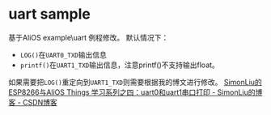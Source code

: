 # uart sample
  
基于AliOS example\uart 例程修改。
默认情况下：
- `LOG()`在`UART0_TXD`输出信息
- `printf()`在`UART1_TXD`输出信息，注意printf()不支持输出float。

如果需要把`LOG()`重定向到`UART1_TXD`则需要根据我的博文进行修改。
[SimonLiu的ESP8266与AliOS Things 学习系列之四：uart0和uart1串口打印 - SimonLiu的博客 - CSDN博客](https://blog.csdn.net/toopoo/article/details/87021361)

